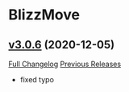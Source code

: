 # BlizzMove

## [v3.0.6](https://github.com/Kiatra/BlizzMove/tree/v3.0.6) (2020-12-05)
[Full Changelog](https://github.com/Kiatra/BlizzMove/commits/v3.0.6) [Previous Releases](https://github.com/Kiatra/BlizzMove/releases)

- fixed typo  
